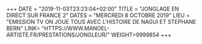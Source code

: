 +++
DATE = "2019-11-03T23:23:04+02:00"
TITLE = "JONGLAGE EN DIRECT SUR FRANCE 2"
DATES = "MERCREDI 8 OCTOBRE 2019"
LIEU = "EMISSION TV ON JOUE TOUS AVEC L'HISTOIRE DE NAGUI ET STEPHANE BERN"
LINK= "HTTPS://WWW.MANOEL-ARTISTE.FR/PRESTATIONS/JONGLEUR/"
WEIGHT=9999854
+++